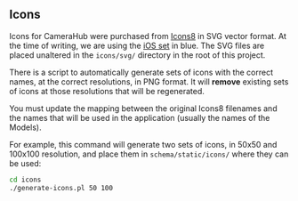 ## Icons

Icons for CameraHub were purchased from [Icons8](https://icons8.com/icons) in SVG vector format. At the time of writing, we are using
the [iOS set](https://icons8.com/icons/ios) in blue. The SVG files are placed unaltered in the `icons/svg/` directory in the root of this project.

There is a script to automatically generate sets of icons with the correct names, at the correct resolutions, in PNG format. It will **remove**
existing sets of icons at those resolutions that will be regenerated.

You must update the mapping between the original Icons8 filenames and the names that will be used in the application (usually the names of the Models).

For example, this command will generate two sets of icons, in 50x50 and 100x100 resolution, and place them in `schema/static/icons/` where they can be used:

```sh
cd icons
./generate-icons.pl 50 100
```
